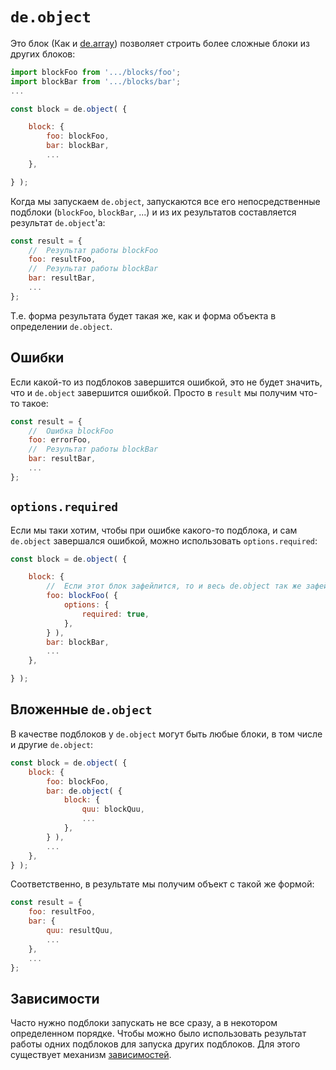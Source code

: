 # `de.object`

Это блок (Как и [de.array](./array_block.md)) позволяет строить более сложные блоки
из других блоков:

```js
import blockFoo from '.../blocks/foo';
import blockBar from '.../blocks/bar';
...

const block = de.object( {

    block: {
        foo: blockFoo,
        bar: blockBar,
        ...
    },

} );
```

Когда мы запускаем `de.object`, запускаются все его непосредственные подблоки (`blockFoo`, `blockBar`, ...)
и из их результатов составляется результат `de.object`'а:

```js
const result = {
    //  Результат работы blockFoo
    foo: resultFoo,
    //  Результат работы blockBar
    bar: resultBar,
    ...
};
```

Т.е. форма результата будет такая же, как и форма объекта в определении `de.object`.


## Ошибки

Если какой-то из подблоков завершится ошибкой, это не будет значить, что и `de.object` завершится ошибкой.
Просто в `result` мы получим что-то такое:

```js
const result = {
    //  Ошибка blockFoo
    foo: errorFoo,
    //  Результат работы blockBar
    bar: resultBar,
    ...
};
```

## `options.required`

Если мы таки хотим, чтобы при ошибке какого-то подблока, и сам `de.object` завершался ошибкой,
можно использовать `options.required`:

```js
const block = de.object( {

    block: {
        //  Если этот блок зафейлится, то и весь de.object так же зафейлится.
        foo: blockFoo( {
            options: {
                required: true,
            },
        } ),
        bar: blockBar,
        ...
    },

} );
```

## Вложенные `de.object`

В качестве подблоков у `de.object` могут быть любые блоки, в том числе и другие `de.object`:

```js
const block = de.object( {
    block: {
        foo: blockFoo,
        bar: de.object( {
            block: {
                quu: blockQuu,
                ...
            },
        } ),
        ...
    },
} );
```

Соответственно, в результате мы получим объект с такой же формой:

```js
const result = {
    foo: resultFoo,
    bar: {
        quu: resultQuu,
        ...
    },
    ...
};
```


## Зависимости

Часто нужно подблоки запускать не все сразу, а в некотором определенном порядке.
Чтобы можно было использовать результат работы одних подблоков для запуска других подблоков.
Для этого существует механизм [зависимостей](./deps.md).

